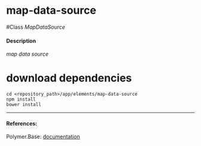 map-data-source
=========


#Class
*MapDataSource*

#### Description
*map data source*

# download dependencies
```
cd <repository_path>/app/elements/map-data-source
npm install
bower install
```

____________
#### References:
Polymer.Base: [documentation](http://polymer.github.io/polymer/)



